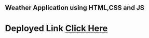 ## Weather Application using HTML,CSS and JS

# Deployed Link [Click Here](https://zippy-wisp-97e3fa.netlify.app)
